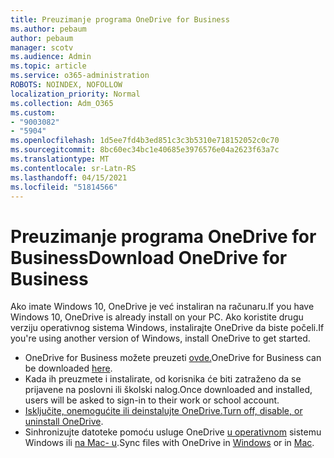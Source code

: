 ```yaml
---
title: Preuzimanje programa OneDrive for Business
ms.author: pebaum
author: pebaum
manager: scotv
ms.audience: Admin
ms.topic: article
ms.service: o365-administration
ROBOTS: NOINDEX, NOFOLLOW
localization_priority: Normal
ms.collection: Adm_O365
ms.custom:
- "9003082"
- "5904"
ms.openlocfilehash: 1d5ee7fd4b3ed851c3c3b5310e718152052c0c70
ms.sourcegitcommit: 8bc60ec34bc1e40685e3976576e04a2623f63a7c
ms.translationtype: MT
ms.contentlocale: sr-Latn-RS
ms.lasthandoff: 04/15/2021
ms.locfileid: "51814566"
---
```

# <a name="download-onedrive-for-business"></a><span data-ttu-id="5f405-102">Preuzimanje programa OneDrive for Business</span><span class="sxs-lookup"><span data-stu-id="5f405-102">Download OneDrive for Business</span></span>

<span data-ttu-id="5f405-103">Ako imate Windows 10, OneDrive je već instaliran na računaru.</span><span class="sxs-lookup"><span data-stu-id="5f405-103">If you have Windows 10, OneDrive is already install on your PC.</span></span> <span data-ttu-id="5f405-104">Ako koristite drugu verziju operativnog sistema Windows, instalirajte OneDrive da biste počeli.</span><span class="sxs-lookup"><span data-stu-id="5f405-104">If you're using another version of Windows, install OneDrive to get started.</span></span>

- <span data-ttu-id="5f405-105">OneDrive for Business možete preuzeti [ovde.](https://www.microsoft.com/microsoft-365/onedrive/download)</span><span class="sxs-lookup"><span data-stu-id="5f405-105">OneDrive for Business can be downloaded  [here](https://www.microsoft.com/microsoft-365/onedrive/download).</span></span>
- <span data-ttu-id="5f405-106">Kada ih preuzmete i instalirate, od korisnika će biti zatraženo da se prijavene na poslovni ili školski nalog.</span><span class="sxs-lookup"><span data-stu-id="5f405-106">Once downloaded and installed, users will be asked to sign-in to their work or school account.</span></span>
- <span data-ttu-id="5f405-107">[Isključite, onemogućite ili deinstalujte OneDrive.](https://support.microsoft.com/office/turn-off-disable-or-uninstall-onedrive-f32a17ce-3336-40fe-9c38-6efb09f944b0)</span><span class="sxs-lookup"><span data-stu-id="5f405-107">[Turn off, disable, or uninstall OneDrive](https://support.microsoft.com/office/turn-off-disable-or-uninstall-onedrive-f32a17ce-3336-40fe-9c38-6efb09f944b0).</span></span>
- <span data-ttu-id="5f405-108">Sinhronizujte datoteke pomoću usluge OneDrive [u operativnom](https://support.microsoft.com/office/615391c4-2bd3-4aae-a42a-858262e42a49) sistemu Windows ili [na Mac- u](https://support.microsoft.com/office/d11b9f29-00bb-4172-be39-997da46f913f).</span><span class="sxs-lookup"><span data-stu-id="5f405-108">Sync files with OneDrive in [Windows](https://support.microsoft.com/office/615391c4-2bd3-4aae-a42a-858262e42a49) or in [Mac](https://support.microsoft.com/office/d11b9f29-00bb-4172-be39-997da46f913f).</span></span>
